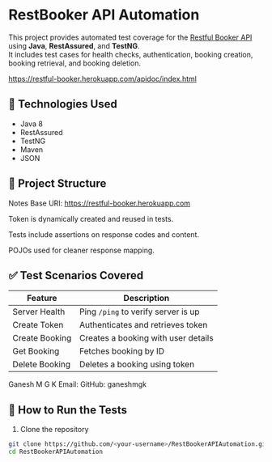 # RestBooker API Automation

This project provides automated test coverage for the [Restful Booker API](https://restful-booker.herokuapp.com/) using **Java**, **RestAssured**, and **TestNG**.  
It includes test cases for health checks, authentication, booking creation, booking retrieval, and booking deletion.

https://restful-booker.herokuapp.com/apidoc/index.html
## 🧪 Technologies Used

- Java 8
- RestAssured
- TestNG
- Maven
- JSON

## 🚀 Project Structure

 Notes
Base URI: https://restful-booker.herokuapp.com

Token is dynamically created and reused in tests.

Tests include assertions on response codes and content.

POJOs used for cleaner response mapping.

## ✅ Test Scenarios Covered
| Feature        | Description                            |
|----------------|----------------------------------------|
| Server Health  | Ping `/ping` to verify server is up    |
| Create Token   | Authenticates and retrieves token      |
| Create Booking | Creates a booking with user details    |
| Get Booking    | Fetches booking by ID                  |
| Delete Booking | Deletes a booking using token          |

Ganesh M G K
Email: 
GitHub: ganeshmgk

## 🔧 How to Run the Tests

1. Clone the repository

```bash
git clone https://github.com/<your-username>/RestBookerAPIAutomation.git
cd RestBookerAPIAutomation


